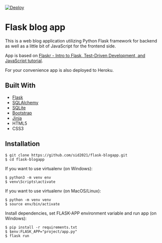 [![Deploy](https://www.herokucdn.com/deploy/button.svg)](https://ancient-ocean-25199.herokuapp.com/)

# Flask blog app

This is a web blog application utilizing Python Flask framework for backend as well as a little bit of JavaScript for the frontend side.

App is based on [Flaskr - Intro to Flask, Test-Driven Development, and JavaScript tutorial](https://github.com/mjhea0/flaskr-tdd).

For your convenience app is also deployed to Heroku.

## Built With

- [Flask](https://flask.palletsprojects.com/en/1.1.x/)
- [SQLAlchemy](https://www.sqlalchemy.org/)
- [SQLite](https://www.sqlite.org/index.html)
- [Bootstrap](https://getbootstrap.com/)
- [Jinja](https://jinja.palletsprojects.com/en/2.11.x/)
- HTML5
- CSS3

## Installation

```
$ git clone https://github.com/sid2021/flask-blogapp.git
$ cd flask-blogapp
```

If you want to use virtualenv (on Windows):

```
$ python3 -m venv env
$ venv\Scripts\activate
```

If you want to use virtualenv (on MacOS/Linux):

```
$ python -m venv venv
$ source env/bin/activate
```

Install dependencies, set FLASK-APP environment variable and run app (on Windows):

```
$ pip install -r requirements.txt
$ $env:FLASK_APP="project/app.py"
$ flask run
```
